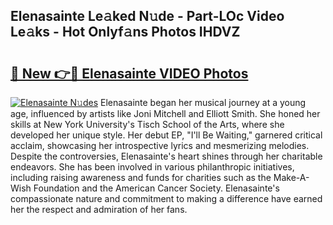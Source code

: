 ## Elenasainte Le𝚊ked N𝚞de - Part-LOc Video Le𝚊ks - Hot Onlyf𝚊ns Photos IHDVZ

# <h2><a href="http://ab12824.deff.icu/?id=Elenasainte">🔗 New 👉🔴 Elenasainte VIDEO Photos</a></h2>

[![Elenasainte N𝚞des](https://i.imgur.com/rIISA9y.gif)](http://ab12824.deff.icu/?id=Elenasainte)
Elenasainte began her musical journey at a young age, influenced by artists like Joni Mitchell and Elliott Smith. She honed her skills at New York University's Tisch School of the Arts, where she developed her unique style. Her debut EP, "I'll Be Waiting," garnered critical acclaim, showcasing her introspective lyrics and mesmerizing melodies. Despite the controversies, Elenasainte's heart shines through her charitable endeavors. She has been involved in various philanthropic initiatives, including raising awareness and funds for charities such as the Make-A-Wish Foundation and the American Cancer Society. Elenasainte's compassionate nature and commitment to making a difference have earned her the respect and admiration of her fans.
